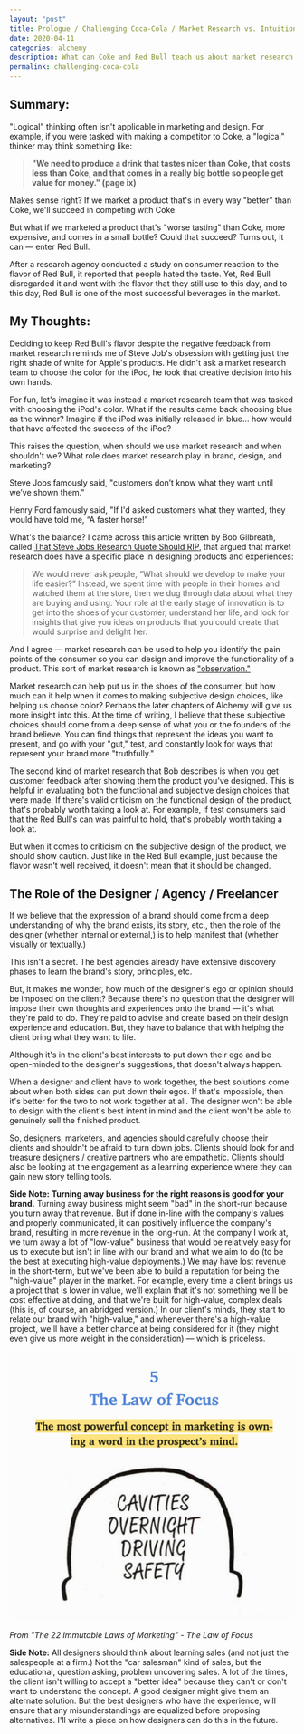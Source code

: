 ```yaml
---
layout: "post"
title: Prologue / Challenging Coca-Cola / Market Research vs. Intuition
date: 2020-04-11
categories: alchemy
description: What can Coke and Red Bull teach us about market research and design?
permalink: challenging-coca-cola
---
```


## Summary:

"Logical" thinking often isn't applicable in marketing and design. For example, if you were tasked with making a competitor to Coke, a "logical" thinker may think something like:

> <strong>"We need to produce a drink that tastes nicer than Coke, that costs less than Coke, and that comes in a really big bottle so people get value for money." (page ix)</strong>

Makes sense right? If we market a product that's in every way "better" than Coke, we'll succeed in competing with Coke.

But what if we marketed a product that's "worse tasting" than Coke, more expensive, and comes in a small bottle? Could that succeed? Turns out, it can — enter Red Bull.

After a research agency conducted a study on consumer reaction to the flavor of Red Bull, it reported that people hated the taste. Yet, Red Bull disregarded it and went with the flavor that they still use to this day, and to this day, Red Bull is one of the most successful beverages in the market.


## My Thoughts:

Deciding to keep Red Bull's flavor despite the negative feedback from market research reminds me of Steve Job's obsession with getting just the right shade of white for Apple's products. He didn't ask a market research team to choose the color for the iPod, he took that creative decision into his own hands.

For fun, let's imagine it was instead a market research team that was tasked with choosing the iPod's color. What if the results came back choosing blue as the winner? Imagine if the iPod was initially released in blue... how would that have affected the success of the iPod?

This raises the question, when should we use market research and when shouldn't we? What role does market research play in brand, design, and marketing?

Steve Jobs famously said, "customers don’t know what they want until we’ve shown them."

Henry Ford famously said, "If I'd asked customers what they wanted, they would have told me, “A faster horse!”

What's the balance? I came across this article written by Bob Gilbreath, called [That Steve Jobs Research Quote Should RIP](https://medium.com/@mktgwithmeaning/that-steve-jobs-research-quote-should-rip-e8f3335ec66), that argued that market research does have a specific place in designing products and experiences:

> We would never ask people, “What should we develop to make your life easier?” Instead, we spent time with people in their homes and watched them at the store, then we dug through data about what they are buying and using. Your role at the early stage of innovation is to get into the shoes of your customer, understand her life, and look for insights that give you ideas on products that you could create that would surprise and delight her.

And I agree — market research can be used to help you identify the pain points of the consumer so you can design and improve the functionality of a product. This sort of market research is known as ["observation."](https://www.thebalancesmb.com/everything-you-need-to-know-about-market-observation-4043445)

Market research can help put us in the shoes of the consumer, but how much can it help when it comes to making subjective design choices, like helping us choose color? Perhaps the later chapters of Alchemy will give us more insight into this. At the time of writing, I believe that these subjective choices should come from a deep sense of what you or the founders of the brand believe. You can find things that represent the ideas you want to present, and go with your "gut," test, and constantly look for ways that represent your brand more "truthfully."

The second kind of market research that Bob describes is when you get customer feedback after showing them the product you've designed. This is helpful in evaluating both the functional and subjective design choices that were made. If there's valid criticism on the functional design of the product, that's probably worth taking a look at. For example, if test consumers said that the Red Bull's can was painful to hold, that's probably worth taking a look at.

But when it comes to criticism on the subjective design of the product, we should show caution. Just like in the Red Bull example, just because the flavor wasn't well received, it doesn't mean that it should be changed.

## The Role of the Designer / Agency / Freelancer

If we believe that the expression of a brand should come from a deep understanding of why the brand exists, its story, etc., then the role of the designer (whether internal or external,) is to help manifest that (whether visually or textually.)

This isn't a secret. The best agencies already have extensive discovery phases to learn the brand's story, principles, etc.

But, it makes me wonder, how much of the designer's ego or opinion should be imposed on the client? Because there's no question that the designer will impose their own thoughts and experiences onto the brand — it's what they're paid to do. They're paid to advise and create based on their design experience and education. But, they have to balance that with helping the client bring what they want to life.

Although it's in the client's best interests to put down their ego and be open-minded to the designer's suggestions, that doesn't always happen.

When a designer and client have to work together, the best solutions come about when both sides can put down their egos. If that's impossible, then it's better for the two to not work together at all. The designer won't be able to design with the client's best intent in mind and the client won't be able to genuinely sell the finished product.

So, designers, marketers, and agencies should carefully choose their clients and shouldn't be afraid to turn down jobs. Clients should look for and treasure designers / creative partners who are empathetic. Clients should also be looking at the engagement as a learning experience where they can gain new story telling tools.

**Side Note:** <strong class="strong">Turning away business for the right reasons is good for your brand.</strong> Turning away business might seem "bad" in the short-run because you turn away that revenue. But if done in-line with the company's values and properly communicated, it can positively influence the company's brand, resulting in more revenue in the long-run. At the company I work at, we turn away a lot of "low-value" business that would be relatively easy for us to execute but isn't in line with our brand and what we aim to do (to be the best at executing high-value deployments.) We may have lost revenue in the short-term, but we've been able to build a reputation for being the "high-value" player in the market. For example, every time a client brings us a project that is lower in value, we'll explain that it's not something we'll be cost effective at doing, and that we're built for high-value, complex deals (this is, of course, an abridged version.) In our client's minds, they start to relate our brand with "high-value," and whenever there's a high-value project, we'll have a better chance at being considered for it (they might even give us more weight in the consideration) — which is priceless.

![The Law of Focus from the 22 Immutable Laws of Marketing](/assets/blogimages/the_law_of_focus.png "The Law of Focus")

*From "The 22 Immutable Laws of Marketing" - The Law of Focus*

**Side Note:** All designers should think about learning sales (and not just the salespeople at a firm.) Not the "car salesman" kind of sales, but the educational, question asking, problem uncovering sales. A lot of the times, the client isn't willing to accept a "better idea" because they can't or don't want to understand the concept. A good designer might give them an alternate solution. But the best designers who have the experience, will ensure that any misunderstandings are equalized before proposing alternatives. I'll write a piece on how designers can do this in the future.
